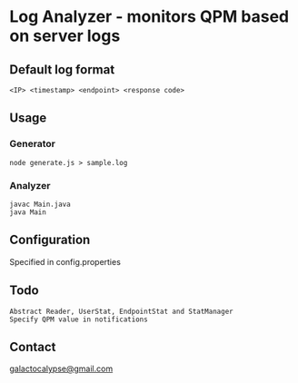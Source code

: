 # Log Analyzer - monitors QPM based on server logs


## Default log format
	<IP> <timestamp> <endpoint> <response code>

## Usage
### Generator
	node generate.js > sample.log
### Analyzer
	javac Main.java
	java Main

## Configuration
  Specified in config.properties


## Todo
	Abstract Reader, UserStat, EndpointStat and StatManager
	Specify QPM value in notifications

## Contact
  galactocalypse@gmail.com

